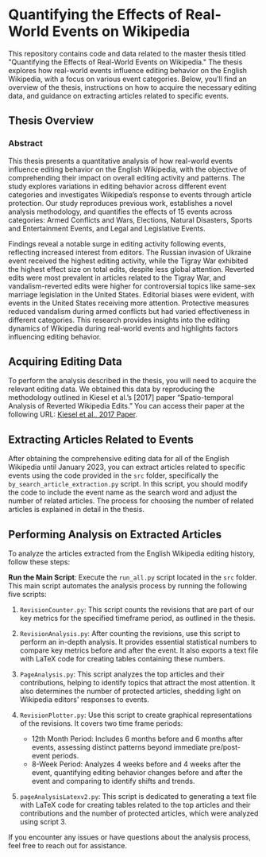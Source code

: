 # Quantifying the Effects of Real-World Events on Wikipedia

This repository contains code and data related to the master thesis titled "Quantifying the Effects of Real-World Events on Wikipedia." The thesis explores how real-world events influence editing behavior on the English Wikipedia, with a focus on various event categories. Below, you'll find an overview of the thesis, instructions on how to acquire the necessary editing data, and guidance on extracting articles related to specific events.

## Thesis Overview

### Abstract

This thesis presents a quantitative analysis of how real-world events influence editing behavior on the English Wikipedia, with the objective of comprehending their impact on overall editing activity and patterns. The study explores variations in editing behavior across different event categories and investigates Wikipedia’s response to events through article protection. Our study reproduces previous work, establishes a novel analysis methodology, and quantifies the effects of 15 events across categories: Armed Conflicts and Wars, Elections, Natural Disasters, Sports and Entertainment Events, and Legal and Legislative Events.

Findings reveal a notable surge in editing activity following events, reflecting increased interest from editors. The Russian invasion of Ukraine event received the highest editing activity, while the Tigray War exhibited the highest effect size on total edits, despite less global attention. Reverted edits were most prevalent in articles related to the Tigray War, and vandalism-reverted edits were higher for controversial topics like same-sex marriage legislation in the United States. Editorial biases were evident, with events in the United States receiving more attention. Protective measures reduced vandalism during armed conflicts but had varied effectiveness in different categories. This research provides insights into the editing dynamics of Wikipedia during real-world events and highlights factors influencing editing behavior.

## Acquiring Editing Data

To perform the analysis described in the thesis, you will need to acquire the relevant editing data. We obtained this data by reproducing the methodology outlined in Kiesel et al.’s [2017] paper “Spatio-temporal Analysis of Reverted Wikipedia Edits.” You can access their paper at the following URL: [Kiesel et al., 2017 Paper](https://webis.de/publications.html#kiesel_2017c).

## Extracting Articles Related to Events

After obtaining the comprehensive editing data for all of the English Wikipedia until January 2023, you can extract articles related to specific events using the code provided in the `src` folder, specifically the `by_search_article_extraction.py` script. In this script, you should modify the code to include the event name as the search word and adjust the number of related articles. The process for choosing the number of related articles is explained in detail in the thesis.

## Performing Analysis on Extracted Articles

To analyze the articles extracted from the English Wikipedia editing history, follow these steps:

**Run the Main Script**: Execute the `run_all.py` script located in the `src` folder. This main script automates the analysis process by running the following five scripts:

1. `RevisionCounter.py`: This script counts the revisions that are part of our key metrics for the specified timeframe period, as outlined in the thesis.

2. `RevisionAnalysis.py`: After counting the revisions, use this script to perform an in-depth analysis. It provides essential statistical numbers to compare key metrics before and after the event. It also exports a text file with LaTeX code for creating tables containing these numbers.

3. `PageAnalysis.py`: This script analyzes the top articles and their contributions, helping to identify topics that attract the most attention. It also determines the number of protected articles, shedding light on Wikipedia editors' responses to events.

4. `RevisionPlotter.py`: Use this script to create graphical representations of the revisions. It covers two time frame periods:
   - 12th Month Period: Includes 6 months before and 6 months after events, assessing distinct patterns beyond immediate pre/post-event periods.
   - 8-Week Period: Analyzes 4 weeks before and 4 weeks after the event, quantifying editing behavior changes before and after the event and comparing to identify shifts and trends.

5. `pageAnalysisLatexv2.py`: This script is dedicated to generating a text file with LaTeX code for creating tables related to the top articles and their contributions and the number of protected articles, which were analyzed using script 3.

If you encounter any issues or have questions about the analysis process, feel free to reach out for assistance.

